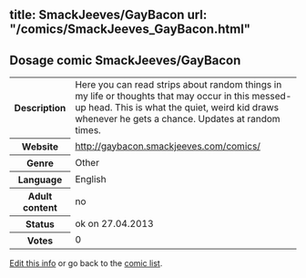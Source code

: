 title: SmackJeeves/GayBacon
url: "/comics/SmackJeeves_GayBacon.html"
---
Dosage comic SmackJeeves/GayBacon
-----------------------------------------

<p id="msg"></p>
<script type="text/javascript">
if (window.location.search === '?edit_info_mail=sent_ok') {
  var elem = document.getElementById("msg");
  elem.innerHTML = 'Edited information sucessfully sent.';
  elem.className = 'ok';
}
</script>
<table class="comicinfo">
<tr>
<th>Description</th><td>Here you can read strips about random things in my life or thoughts that may occur in this messed-up head. This is what the quiet, weird kid draws whenever he gets a chance. Updates at random times.</td>
</tr>
<tr>
<th>Website</th><td><a href="http://gaybacon.smackjeeves.com/comics/">http://gaybacon.smackjeeves.com/comics/</a></td>
</tr>
<tr>
<th>Genre</th><td>Other</td>
</tr>
<tr>
<th>Language</th><td>English</td>
</tr>
<tr>
<th>Adult content</th><td>no</td>
</tr>
<tr>
<th>Status</th><td>ok on 27.04.2013</td>
</tr>
<tr>
<th>Votes</th><td>0</td>
</tr>
</table>

[Edit this info](SmackJeeves_GayBacon_edit.html) or go back to the [comic list](../comic-index.html).
